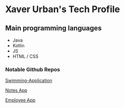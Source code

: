 # Xaver Urban's Tech Profile



## Main programming languages
- Java
- Kotlin
- JS
- HTML / CSS

### Notable Github Repos

[Swimming-Application](https://github.com/xaverurban/swimming-application)

[Notes App](https://github.com/xaverurban/notes-app)

[Employee App](https://github.com/xaverurban/employee-app-1)


